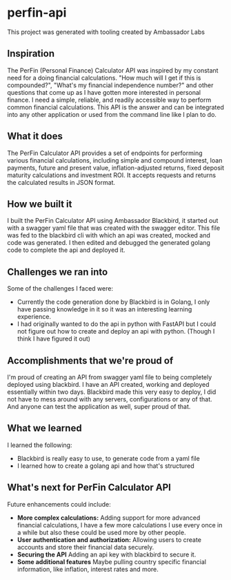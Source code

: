 # perfin-api

This project was generated with tooling created by Ambassador Labs

## Inspiration

The PerFin (Personal Finance) Calculator API was inspired by my constant need for a doing financial calculations. "How much will I get if this is compounded?", "What's my financial independence number?" and other questions that come up as I have gotten more interested in personal finance. I need a simple, reliable, and readily accessible way to perform common financial calculations. This API is the answer and can be integrated into any other application or used from the command line like I plan to do.

## What it does

The PerFin Calculator API provides a set of endpoints for performing various financial calculations, including simple and compound interest, loan payments, future and present value, inflation-adjusted returns, fixed deposit maturity calculations and investment ROI. It accepts requests and returns the calculated results in JSON format.

## How we built it

I built the PerFin Calculator API using Ambassador Blackbird, it started out with a swagger yaml file that was created with the swagger editor. This file was fed to the blackbird cli with which an api was created, mocked and code was generated. I then edited and debugged the generated golang code to complete the api and deployed it.

## Challenges we ran into

Some of the challenges I faced were:
- Currently the code generation done by Blackbird is in Golang, I only have passing knowledge in it so it was an interesting learning experience.
- I had originally wanted to do the api in python with FastAPI but I could not figure out how to create and deploy an api with python. (Though I think I have figured it out)

## Accomplishments that we're proud of

I'm proud of creating an API from swagger yaml file to being completely deployed using blackbird. I have an API created, working and deployed essentially within two days. 
Blackbird made this very easy to deploy, I did not have to mess around with any servers, configurations or any of that. And anyone can test the application as well, super proud of that.

## What we learned

I learned the following:

- Blackbird is really easy to use, to generate code from a yaml file
- I learned how to create a golang api and how that's structured

## What's next for PerFin Calculator API

Future enhancements could include:

* **More complex calculations:**  Adding support for more advanced financial calculations, I have a few more calculations I use every once in a while but also these could be used more by other people.
* **User authentication and authorization:** Allowing users to create accounts and store their financial data securely. 
* **Securing the API** Adding an api key with blackbird to secure it.
* **Some additional features**  Maybe pulling country specific financial information, like inflation, interest rates and more.


